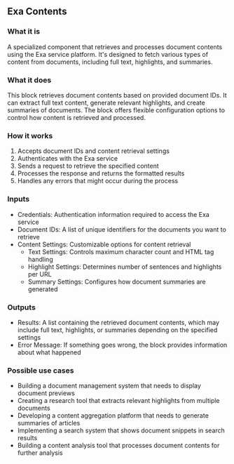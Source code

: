 
## Exa Contents

### What it is
A specialized component that retrieves and processes document contents using the Exa service platform. It's designed to fetch various types of content from documents, including full text, highlights, and summaries.

### What it does
This block retrieves document contents based on provided document IDs. It can extract full text content, generate relevant highlights, and create summaries of documents. The block offers flexible configuration options to control how content is retrieved and processed.

### How it works
1. Accepts document IDs and content retrieval settings
2. Authenticates with the Exa service
3. Sends a request to retrieve the specified content
4. Processes the response and returns the formatted results
5. Handles any errors that might occur during the process

### Inputs
- Credentials: Authentication information required to access the Exa service
- Document IDs: A list of unique identifiers for the documents you want to retrieve
- Content Settings: Customizable options for content retrieval
  * Text Settings: Controls maximum character count and HTML tag handling
  * Highlight Settings: Determines number of sentences and highlights per URL
  * Summary Settings: Configures how document summaries are generated

### Outputs
- Results: A list containing the retrieved document contents, which may include full text, highlights, or summaries depending on the specified settings
- Error Message: If something goes wrong, the block provides information about what happened

### Possible use cases
- Building a document management system that needs to display document previews
- Creating a research tool that extracts relevant highlights from multiple documents
- Developing a content aggregation platform that needs to generate summaries of articles
- Implementing a search system that shows document snippets in search results
- Building a content analysis tool that processes document contents for further analysis

